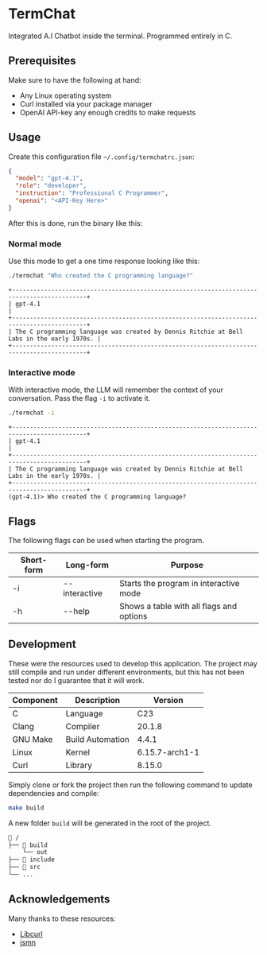 # TermChat

Integrated A.I Chatbot inside the terminal. Programmed entirely in C.

## Prerequisites

Make sure to have the following at hand:

- Any Linux operating system
- Curl installed via your package manager
- OpenAI API-key any enough credits to make requests

## Usage

Create this configuration file `~/.config/termchatrc.json`:

```json
{
  "model": "gpt-4.1",
  "role": "developer",
  "instruction": "Professional C Programmer",
  "openai": "<API-Key Here>"
}
```

After this is done, run the binary like this:

### Normal mode

Use this mode to get a one time response looking like this:

```bash
./termchat "Who created the C programming language?"
```

```
+-------------------------------------------------------------------------------------------+
| gpt-4.1                                                                                   |
+-------------------------------------------------------------------------------------------+
| The C programming language was created by Dennis Ritchie at Bell Labs in the early 1970s. |
+-------------------------------------------------------------------------------------------+
```

### Interactive mode

With interactive mode, the LLM will remember the context of your conversation.
Pass the flag `-i` to activate it.

```bash
./termchat -i
```

```
+-------------------------------------------------------------------------------------------+
| gpt-4.1                                                                                   |
+-------------------------------------------------------------------------------------------+
| The C programming language was created by Dennis Ritchie at Bell Labs in the early 1970s. |
+-------------------------------------------------------------------------------------------+
(gpt-4.1)> Who created the C programming language?
```

## Flags

The following flags can be used when starting the program.

| Short-form | Long-form     | Purpose                                  |
| ---------- | ------------- | ---------------------------------------- |
| -i         | --interactive | Starts the program in interactive mode   |
| -h         | --help        | Shows a table with all flags and options |

## Development

These were the resources used to develop this application. The project may still
compile and run under different environments, but this has not been tested nor
do I guarantee that it will work.

| Component | Description      | Version        |
| --------- | ---------------- | -------------- |
| C         | Language         | C23            |
| Clang     | Compiler         | 20.1.8         |
| GNU Make  | Build Automation | 4.4.1          |
| Linux     | Kernel           | 6.15.7-arch1-1 |
| Curl      | Library          | 8.15.0         |

Simply clone or fork the project then run the following
command to update dependencies and compile:

```bash
make build
```

A new folder `build` will be generated in the root of the project.

```bash
📂 /
├── 📂 build
    └── out
├── 📂 include
├── 📂 src
└── ...
```

## Acknowledgements

Many thanks to these resources:

- [Libcurl](https://curl.se/)
- [jsmn](https://github.com/zserge/jsmn)
